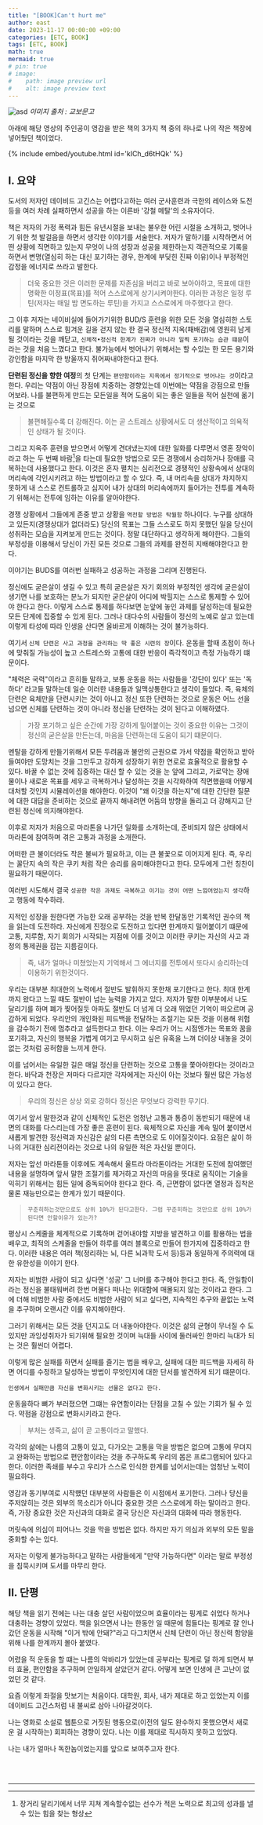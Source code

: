 ```yaml
---
title: "[BOOK]Can't hurt me"
author: east
date: 2023-11-17 00:00:00 +09:00
categories: [ETC, BOOK]
tags: [ETC, BOOK]
math: true
mermaid: true
# pin: true
# image:
#    path: image preview url
#    alt: image preview text
---
```


![asd](https://contents.kyobobook.co.kr/sih/fit-in/458x0/pdt/9781544512273.jpg)
_이미지 출처 : 교보문고_

아래에 해당 영상의 주인공이 영감을 받은 책의 3가지 책 중의 하나로 나의 작은 책장에 넣어뒀던 책이었다.

<!-- {% include embed/youtube.html id='5XA67ur9wm8' %} -->
{% include embed/youtube.html id='kICh_d6tHQk' %}


## I. 요약

도서의 저자인 데이비드 고긴스는 어렵다고하는 여러 군사훈련과 극한의 레이스와 도전 등을 여러 차례 실패하면서 성공을 하는 이른바 '강철 메탈'의 소유자이다.

책은 저자의 가정 폭력과 힘든 유년시절을 보내는 불우한 어린 시절을 소개하고, 벗어나기 위한 첫 발걸음을 하면서 생각한 이야기를 서술한다. 저자가 말하기를 시작하면서 어떤 상황에 직면하고 있는지 무엇이 나의 성장과 성공을 제한하는지 객관적으로 기록을 하면서 변명(열심히 하는 대신 포기하는 경우, 한계에 부딪힌 진짜 이유)이나 부정적인 감정을 에너지로 쓰라고 발한다.

> 더욱 중요한 것은 이러한 문제를 자존심을 버리고 바로 보아야하고, 목표에 대한 명확한 이정표(목표)를 적어 스스로에게 상기시켜야한다. 이러한 과정은 일정 루틴(저자는 매일 밤 면도하는 루틴)을 가지고 스스로에게 마주했다고 한다.

그 이후 저자는 네이비실에 들어가기위한 BUD/S 훈련을 위한 모든 것을 열심히한 스토리를 말하며 스스로 힘겨운 길을 걷지 않는 한 결국 정신적 지옥(패배감)에 영원히 남게될 것이라는 것을 깨닫고, `신체적•정신적 한계가 진짜가 아니라 일찍 포기하는 습관 떄문`이라는 것을 처음 느꼈다고 한다. 불가능에서 벗어나기 위해서는 할 수있는 한 모든 용기와 강인함을 마지막 한 방울까지 쥐어짜내야한다고 한다.

**단련된 정신을 향한 여정**의 첫 단계는 `편안함이라는 지옥에서 정기적으로 벗어나는 것`이라고 한다. 우리는 약점이 아닌 장점에 치중하는 경향있는데 이번에는 약점을 강점으로 만들어보라. 나를 불편하게 만드는 모든일을 적어 도움이 되는 좋은 일들을 적어 실천에 옮기는 것으로 


> 불편해질수록 더 강해진다. 이는 곧 스트레스 상황에서도 더 생산적이고 의욕적인 상태가 될 것이다.

그리고 지옥주 훈련을 받으면서 어떻게 견뎌냈는지에 대한 일화를 다루면서 영혼 장악이라고 하는 두 번째 바람[^1]을 타는데 필요한 방법으로 모든 경쟁에서 승리하거나 장애를 극복하는데 사용했다고 한다. 이것은 혼자 펼치는 심리전으로 경쟁적인 상황속에서 상대의 머리속에 각인시키려고 하는 방법이라고 할 수 있다. 즉, 내 머리속을 상대가 차지하지 못하게 내 스스로 컨트롤하고 심지어 내가 상대의 머리속에까지 들어가는 전투를 계속하기 위해서는 전투에 임하는 이유를 알아야한다. 

경쟁 상황에서 그들에게 존중 받고 상황을 `역전할 방법은 탁월함` 하나이다. 누구를 상대하고 있든지(경쟁상대가 없더라도) 당신의 목표는 그들 스스로도 하지 못했던 일을 당신이 성취하는 모습을 지켜보게 만드는 것이다. 정말 대단하다고 생각하게 해야한다. 그들의 부정성을 이용해서 당신이 가진 모든 것으로 그들의 과제를 완전히 지배해야한다고 한다.


이야기는 BUDS를 여러번 실패하고 성공하는 과정을 그리며 진행된다.

정신에도 굳은살이 생길 수 있고 특히 굳은살은 자기 회의와 부정적인 생각에 굳은살이 생기면 나를 보호하는 분노가 되지만 굳은살이 어디에 박힐지는 스스로 통제할 수 있어야 한다고 한다. 이렇게 스스로 통제를 하다보면 눈앞에 놓인 과제를 달성하는데 필요한 모든 단계에 집중할 수 있게 된다. 그러나 대다수의 사람들이 정신의 노예로 살고 있는데 이렇게 타성에 따라 인생을 산다면 올바르게 이해하는 것이 불가능하다. 

여기서 `신체 단련은 사고 과정을 관리하는 딱 좋은 시련의 장`이다. 운동을 할때 초점이 하나에 맞춰질 가능성이 높고 스트레스와 고통에 대한 반응이 즉각적이고 측정 가능하기 떄문이다.  

"체력은 국력"이라고 흔히들 말하고, 보통 운동을 하는 사람들을 '강단이 있다' 또는 '독하다' 라고들 말하는데 일순 이러한 내용들과 일맥상통한다고 생각이 들었다. 즉, 육체의 단련은 육체만을 단련시키는 것이 아니고 정신 또한 단련하는 것으로 운동은 어느 선을 넘으면 신체를 단련하는 것이 아니라 정신을 단련하는 것이 된다고 이해하였다.

> 가장 포기하고 싶은 순간에 가장 강하게 밀어붙이는 것이 중요한 이유는 그것이 정신의 굳은살을 만든는데, 마음을 단련하는데 도움이 되기 떄문이다.

멘탈을 강하게 만들기위해서 모든 두려움과 불안의 근원으로 가서 약점을 확인하고 받아들여야만 도망치는 것을 그만두고 강하게 성장하기 위한 연로로 효율적으로 활용할 수 있다. 바꿀 수 없는 것에 집중하는 대신 할 수 있는 것을 눈 앞에 그리고, 가로막는 장애물이나 새로운 목표를 세우고 극복하거나 달성하는 것을 시각화하여 직면했을때 어떻게 대처할 것인지 시뮬레이션을 해야한다. 이것이 "왜 이것을 하는지"에 대한 간단한 질문에 대한 대답을 준비하는 것으로 끝까지 해내려면 어둠의 방향을 돌리고 더 강해지고 단련된 정신에 의지해야한다.

이후로 저자가 처음으로 마라톤을 나가던 일화를 소개하는데, 준비되지 않은 상태에서 마라톤에 참여하며 겪은 고통과 과정을 소개한다.

어떠한 큰 불이더라도 작은 불씨가 필요하고, 이는 큰 불꽃으로 이어지게 된다. 즉, 우리는 꿀단지 속의 작은 쿠키 처럼 작은 승리를 음미해야한다고 한다. 모두에게 그런 칭찬이 필요하기 때문이다.

여러번 시도해서 결국 `성공한 작은 과제도 극복하고 이기는 것이 어떤 느낌어었는지 생각`하고 행동에 착수하라.  

지적인 성장을 원한다면 가능한 오래 공부하는 것을 반복 한달동안 기록적인 권수의 책을 읽는데 도전하라. 자신에게 진정으로 도전하고 있다면 한계까지 밀어붙이기 떄문에 고통, 지루함, 자기 회의가 시작되는 지점에 이를 것이고 이러한 쿠키는 자신의 사고 과정의 통제권을 잡는 지름길이다. 

> 즉, 내가 얼마나 미쳤었는지 기억해서 그 에너지를 전투에서 또다시 승리하는데 이용하기 위한것이다.

우리는 대부분 최대한의 노력에서 절반도 발휘하지 못한채 포기한다고 한다. 최대 한계까지 왔다고 느낄 때도 절반이 넘는 능력을 가지고 있다. 저자가 말한 이부분에서 나도 달리기를 하며 폐가 찢어질듯 아파도 절반도 더 넘게 더 오래 뛰었던 기억이 떠오르며 공감하게 되었다. 우리안의 개인화된 피드백을 전달하는 조절기는 모든 것을 이용해 위험을 감수하기 전에 멈추라고 설득한다고 한다. 이는 우리가 어느 시점엔가는 목표와 꿈을 포기하고, 자신의 행복을 가볍게 여기고 무시하고 싶은 유혹을 느껴 더이상 내놓을 것이 없는 것처럼 공허함을 느끼게 한다.

이를 넘어서는 유일한 길은 매일 정신을 단련하는 것으로 고통을 쫓아야한다는 것이라고 한다. 바닥과 천장은 저마다 다르지만 각자에게는 자신이 아는 것보다 훨씬 많은 가능성이 있다고 한다. 

> 우리의 정신은 상상 외로 강하다 정신은 무엇보다 강력한 무기다.

여기서 앞서 말한것과 같이 신체적인 도전은 엄청난 고통과 통증이 동반되기 때문에 내면의 대화를 다스리는데 가장 좋은 훈련이 된다. 육체적으로 자신을 계속 밀어 붙이면서 새롭게 발견한 정신력과 자신감은 삶의 다른 측면으로 도 이어질것이다. 요점은 삶이 하나의 거대한 심리전이라는 것으로 나의 유일한 적은 자신일 뿐이다.

저자는 앞선 마라톤들 이후에도 계속해서 울트라 마라톤이라는 거대한 도전에 참여했던 내용을 설명하며 앞서 말한 조절기를 제거하고 자신의 마음을 뜻대로 움직이는 기술을 익히기 위해서는 힘든 일에 중독되어야 한다고 한다. 즉, 근면함이 없다면 열정과 집착은 물론 재능만으로는 한계가 있기 때문이다.

> `꾸준히하는것만으로도 상위 10%가 된다고한다. 그럼 꾸준히하는 것만으로 상위 10%가 된다면 안할이유가 있는가?`

평상시 스케줄을 체계적으로 기록하며 걷어내야할 지방을 발견하고 이를 활용하는 법을 배우고, 최적의 스케줄을 만들어 하루를 여러 블록으로 만들어 한가지에 집중하라고 한다. 이러한 내용은 여러 책(정리하는 뇌, 다른 뇌과학 도서 등)등과 동일하게 주의력에 대한 유한성을 이야기 한다.

저자는 비범한 사람이 되고 싶다면 '성공' 그 너머를 추구해야 한다고 한다. 즉, 안일함이라는 정신을 불태워버려 한번 머물다 떠나는 위대함에 매몰되지 않는 것이라고 한다. 그에 더해 비범한 사람 중에서도 비범한 사람이 되고 싶다면, 지속적인 추구와 끝없는 노력을 추구하며 오랜시간 이를 유지해야한다. 

그러기 위해서는 모든 것을 던지고도 더 내놓아야한다. 이것은 삶의 균형이 무너질 수 도 있지만 과잉성취자가 되기위해 필요한 것이며 늑대들 사이에 둘러싸인 한마리 늑대가 되는 것은 훨씬더 어렵다. 

이렇게 많은 실패를 하면서 실패를 즐기는 법을 배우고, 실패에 대한 피드백을 자세히 하면 어디를 수정하고 달성하는 방법이 무엇인지에 대한 단서를 발견하게 되기 떄문이다.

`인생에서 실패만큼 자신을 변화시키는 선물은 없다고 한다.` 

운동을하다 뼈가 부러졌으면 그떄는 유연함이라는 단점을 고칠 수 있는 기회가 될 수 있다. 약점을 강점으로 변화시키라고 한다.

> 부처는 생즉고, 삶이 곧 고통이라고 말했다. 

각각의 삶에는 나름의 고통이 있고, 다가오는 고통을 막을 방법은 없으며 고통에 무뎌지고 완화하는 방법으로 편안함이라는 것을 추구하도록 우리의 몸은 프로그램되어 있다고 한다. 이러한 족쇄를 부수고 우리가 스스로 인식한 한계를 넘어서는데는 엄청난 노력이 필요하다. 

영감과 동기부여로 시작헀던 대부분의 사람들은 이 시점에서 포기한다. 그러나 당신을 주저앉히는 것은 외부의 목소리가 아니다 중요한 것은 스스로에게 하는 말이라고 한다. 즉, 가장 중요한 것은 자신과의 대화로 결국 당신은 자신과의 대화에 따라 행동한다.

머릿속에 의심이 피어나느 것을 막을 방법은 없다. 하지만 자기 의심과 외부의 모든 말을 중화할 수는 있다. 

저자는 이렇게 불가능하다고 말하는 사람들에게 "만약 가능하다면" 이라는 말로 부정성을 침묵시키며 도서를 마무리 한다.

## II. 단평

해당 책을 읽기 전에는 나는 대충 살던 사람이었으며 효율이라는 핑계로 쉬었다 하거나 대충하는 경향이 있었다. 책을 읽으면서 나는 한동안 일 때문에 힘들다는 핑계로 잘 안나갔던 운동을 시작해 "이거 밖에 안돼?"라고 다그치면서 신체 단련이 아닌 정신력 함양을 위해 나를 한계까지 몰아 붙였다.

어렸을 적 운동을 할 떄는 나름의 악바리가 있었는데 공부라는 핑계로 덜 하게 되면서 부터 효율, 편안함을 추구하며 안일하게 살았던거 같다. 어떻게 보면 인생에 큰 고난이 없었던 것 같다.

요즘 이렇게 좌절을 맛보기는 처음이다. 대학원, 회사, 내가 제대로 하고 있었는지 이를 데이비드 고긴스처럼 내 불씨로 삼아 나아갈것이다.

나는 영화로 소설로 웹툰으로 거짓된 행동으로(이전의 일도 완수하지 못했으면서 새로운 걸 시작하는) 회피하는 경향이 있다. 나는 이를 제대로 직시하지 못하고 있었다.

나는 내가 얼마나 독한놈이었는지를 앞으로 보여주고자 한다.

[^1]: 장거리 달리기에서 너무 지쳐 계속할수없는 선수가 적은 노력으로 최고의 성과를 낼 수 있는 힘을 찾는 형상

<br><br>

---